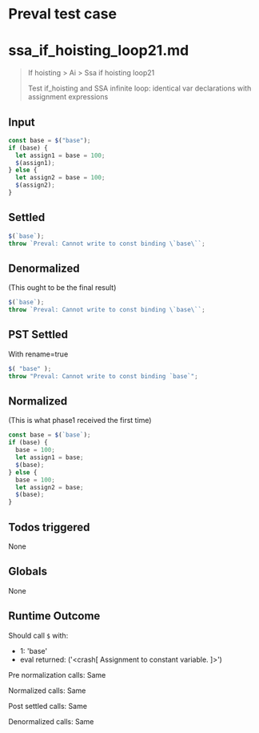 # Preval test case

# ssa_if_hoisting_loop21.md

> If hoisting > Ai > Ssa if hoisting loop21
>
> Test if_hoisting and SSA infinite loop: identical var declarations with assignment expressions

## Input

`````js filename=intro
const base = $("base");
if (base) {
  let assign1 = base = 100;
  $(assign1);
} else {
  let assign2 = base = 100;
  $(assign2);
}
`````


## Settled


`````js filename=intro
$(`base`);
throw `Preval: Cannot write to const binding \`base\``;
`````


## Denormalized
(This ought to be the final result)

`````js filename=intro
$(`base`);
throw `Preval: Cannot write to const binding \`base\``;
`````


## PST Settled
With rename=true

`````js filename=intro
$( "base" );
throw "Preval: Cannot write to const binding `base`";
`````


## Normalized
(This is what phase1 received the first time)

`````js filename=intro
const base = $(`base`);
if (base) {
  base = 100;
  let assign1 = base;
  $(base);
} else {
  base = 100;
  let assign2 = base;
  $(base);
}
`````


## Todos triggered


None


## Globals


None


## Runtime Outcome


Should call `$` with:
 - 1: 'base'
 - eval returned: ('<crash[ Assignment to constant variable. ]>')

Pre normalization calls: Same

Normalized calls: Same

Post settled calls: Same

Denormalized calls: Same
